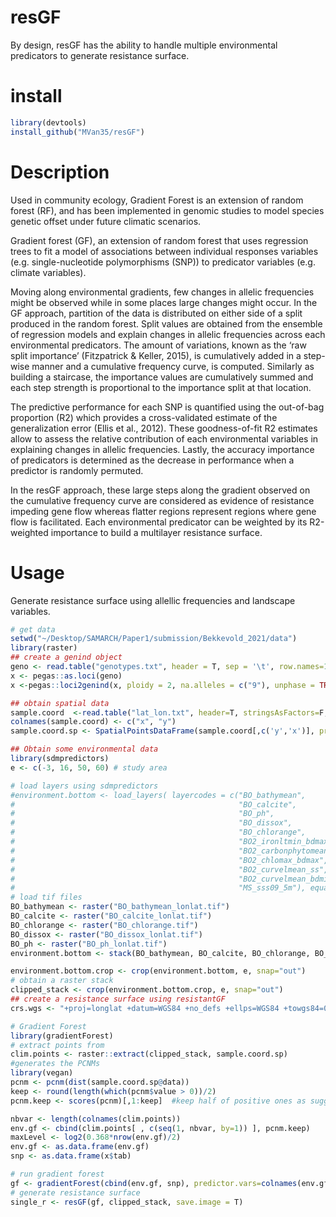 # resGF

By design, resGF has the ability to handle multiple environmental predicators to generate resistance surface.

# install
```R
library(devtools)
install_github("MVan35/resGF")
```
# Description
Used in community ecology, Gradient Forest is an extension of random forest (RF), and has been implemented in genomic studies to model species genetic offset under future climatic scenarios. 

Gradient forest (GF), an extension of random forest that uses regression trees to fit a model of associations between individual responses variables (e.g. single-nucleotide polymorphisms (SNP)) to predicator variables (e.g. climate variables). 

Moving along environmental gradients, few changes in allelic frequencies might be observed while in some places large changes might occur. In the GF approach, partition of the data is distributed on either side of a split produced in the random forest. Split values are obtained from the ensemble of regression models and explain changes in allelic frequencies across each environmental predicators. The amount of variations, known as the ‘raw split importance’ (Fitzpatrick & Keller, 2015), is cumulatively added in a step-wise manner and a cumulative frequency curve,  is computed. Similarly as building a staircase, the importance values are cumulatively summed and each step strength is proportional to the importance split at that location. 

The predictive performance for each SNP is quantified using the out-of-bag proportion (R2) which provides a cross-validated estimate of the generalization error (Ellis et al., 2012). These goodness-of-fit R2 estimates allow to assess the relative contribution of each environmental variables in explaining changes in allelic frequencies. Lastly, the accuracy importance of predicators is determined as the decrease in performance when a predictor is randomly permuted.

In the resGF approach, these large steps along the gradient observed on the cumulative frequency curve  are considered as evidence of resistance impeding gene flow whereas flatter regions represent regions where gene flow is facilitated. Each environmental predicator can be weighted by its R2-weighted importance to build a multilayer resistance surface. 

# Usage

Generate resistance surface using allellic frequencies and landscape variables.


```R
# get data
setwd("~/Desktop/SAMARCH/Paper1/submission/Bekkevold_2021/data")
library(raster)
## create a genind object
geno <- read.table("genotypes.txt", header = T, sep = '\t', row.names=1) # no tamar
x <- pegas::as.loci(geno)
x <-pegas::loci2genind(x, ploidy = 2, na.alleles = c("9"), unphase = TRUE)

## obtain spatial data
sample.coord  <-read.table("lat_lon.txt", header=T, stringsAsFactors=F, sep="\t", row.names=1)
colnames(sample.coord) <- c("x", "y")
sample.coord.sp <- SpatialPointsDataFrame(sample.coord[,c('y','x')], proj4string=CRS(crs.wgs), data=sample.coord)

## Obtain some environmental data
library(sdmpredictors)
e <- c(-3, 16, 50, 60) # study area

# load layers using sdmpredictors
#environment.bottom <- load_layers( layercodes = c("BO_bathymean",
#                                                  "BO_calcite",
#                                                  "BO_ph",
#                                                  "BO_dissox",
#                                                  "BO_chlorange",
#                                                  "BO2_ironltmin_bdmax",
#                                                  "BO2_carbonphytomean_bdmean",
#                                                  "BO2_chlomax_bdmax",
#                                                  "BO2_curvelmean_ss",
#                                                  "BO2_curvelmean_bdmin"
#                                                  "MS_sss09_5m"), equalarea=FALSE, rasterstack=TRUE)
# load tif files
BO_bathymean <- raster("BO_bathymean_lonlat.tif")
BO_calcite <- raster("BO_calcite_lonlat.tif")
BO_chlorange <- raster("BO_chlorange.tif")
BO_dissox <- raster("BO_dissox_lonlat.tif")
BO_ph <- raster("BO_ph_lonlat.tif")
environment.bottom <- stack(BO_bathymean, BO_calcite, BO_chlorange, BO_dissox, BO_ph)

environment.bottom.crop <- crop(environment.bottom, e, snap="out")
# obtain a raster stack
clipped_stack <- crop(environment.bottom.crop, e, snap="out")
## create a resistance surface using resistantGF
crs.wgs <- "+proj=longlat +datum=WGS84 +no_defs +ellps=WGS84 +towgs84=0,0,0"

# Gradient Forest
library(gradientForest)
# extract points from
clim.points <- raster::extract(clipped_stack, sample.coord.sp)
#generates the PCNMs
library(vegan)
pcnm <- pcnm(dist(sample.coord.sp@data))
keep <- round(length(which(pcnm$value > 0))/2)
pcnm.keep <- scores(pcnm)[,1:keep]  #keep half of positive ones as suggested by some authors

nbvar <- length(colnames(clim.points))
env.gf <- cbind(clim.points[ , c(seq(1, nbvar, by=1)) ], pcnm.keep)
maxLevel <- log2(0.368*nrow(env.gf)/2)
env.gf <- as.data.frame(env.gf)
snp <- as.data.frame(x$tab)

# run gradient forest
gf <- gradientForest(cbind(env.gf, snp), predictor.vars=colnames(env.gf), response.vars=colnames(snp), ntree=500, maxLevel=maxLevel, trace=T, corr.threshold=0.50)
# generate resistance surface
single_r <- resGF(gf, clipped_stack, save.image = T)

```
